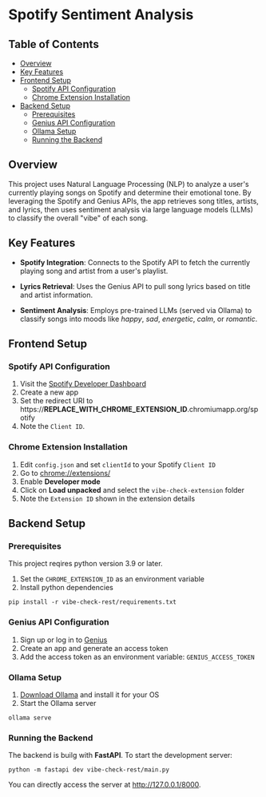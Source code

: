 # Spotify Sentiment Analysis

## Table of Contents

- [Overview](#overview)
- [Key Features](#key-features)
- [Frontend Setup](#frontend-setup)
  - [Spotify API Configuration](#spotify-api-configuration)
  - [Chrome Extension Installation](#chrome-extension-installation)
- [Backend Setup](#backend-setup)
  - [Prerequisites](#prerequisites)
  - [Genius API Configuration](#genius-api-configuration)
  - [Ollama Setup](#ollama-setup)
  - [Running the Backend](#running-the-backend)

## Overview

This project uses Natural Language Processing (NLP) to analyze a user's currently playing songs on Spotify and determine their emotional tone. By leveraging the Spotify and Genius APIs, the app retrieves song titles, artists, and lyrics, then uses sentiment analysis via large language models (LLMs) to classify the overall "vibe" of each song.

## Key Features

- **Spotify Integration**: Connects to the Spotify API to fetch the currently playing song and artist from  a user's playlist.

- **Lyrics Retrieval**: Uses the Genius API to pull song lyrics based on title and artist information.

- **Sentiment Analysis**: Employs pre-trained LLMs (served via Ollama) to classify songs into moods like *happy*, *sad*, *energetic*, *calm*, or *romantic*.

## Frontend Setup

### Spotify API Configuration

1. Visit the [Spotify Developer Dashboard](https://developer.spotify.com/dashboard)
2. Create a new app
3. Set the redirect URI to https://**REPLACE_WITH_CHROME_EXTENSION_ID**.chromiumapp.org/spotify
4. Note the `Client ID`.

### Chrome Extension Installation

1. Edit `config.json` and set `clientId` to your Spotify `Client ID`
2. Go to [chrome://extensions/](chrome://extensions/)
3. Enable **Developer mode**
4. Click on **Load unpacked** and select the `vibe-check-extension` folder
5. Note the `Extension ID` shown in the extension details

## Backend Setup

### Prerequisites

This project reqires python version 3.9 or later.

1. Set the `CHROME_EXTENSION_ID` as an environment variable
2. Install python dependencies 

```
pip install -r vibe-check-rest/requirements.txt
```

### Genius API Configuration

1. Sign up or log in to [Genius](https://genius.com/signup_or_login)
2. Create an app and generate an access token
3. Add the access token as an environment variable: `GENIUS_ACCESS_TOKEN`

### Ollama Setup

1. [Download Ollama](https://ollama.com/download) and install it for your OS
2. Start the Ollama server

```
ollama serve
```

### Running the Backend

The backend is builg with **FastAPI**. To start the development server:

```
python -m fastapi dev vibe-check-rest/main.py
```

You can directly access the server at http://127.0.0.1/8000.
